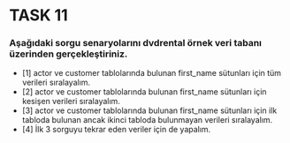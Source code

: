 # TASK 11

### Aşağıdaki sorgu senaryolarını dvdrental örnek veri tabanı üzerinden gerçekleştiriniz.

- [1] actor ve customer tablolarında bulunan first_name sütunları için tüm verileri sıralayalım.
- [2] actor ve customer tablolarında bulunan first_name sütunları için kesişen verileri sıralayalım.
- [3] actor ve customer tablolarında bulunan first_name sütunları için ilk tabloda bulunan ancak ikinci tabloda bulunmayan verileri sıralayalım.
- [4] İlk 3 sorguyu tekrar eden veriler için de yapalım.